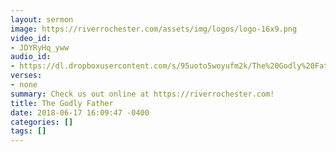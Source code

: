 ```yaml
---
layout: sermon
image: https://riverrochester.com/assets/img/logos/logo-16x9.png
video_id:
- JDYRyHq_yww
audio_id:
- https://dl.dropboxusercontent.com/s/95uoto5woyufm2k/The%20Godly%20Father.mp3?dl=0
verses:
- none
summary: Check us out online at https://riverrochester.com!
title: The Godly Father
date: 2018-06-17 16:09:47 -0400
categories: []
tags: []
---
```

